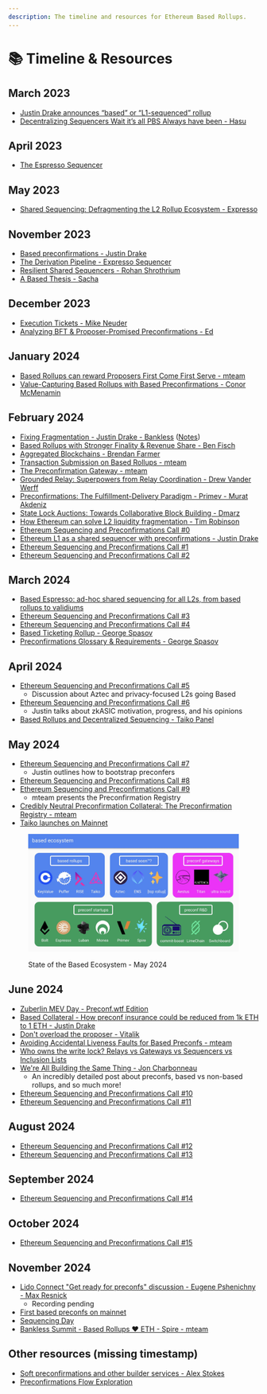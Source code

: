 ```yaml
---
description: The timeline and resources for Ethereum Based Rollups.
---
```


# 📚 Timeline & Resources

## March 2023

* [Justin Drake announces “based” or “L1-sequenced” rollup](https://ethresear.ch/t/based-rollups-superpowers-from-l1-sequencing/15016)
* [Decentralizing Sequencers Wait it’s all PBS Always have been - Hasu](https://www.youtube.com/watch?v=6xS0xMzh9Tc)

## April 2023

* [The Espresso Sequencer](https://hackmd.io/@EspressoSystems/EspressoSequencer)

## May 2023

* [Shared Sequencing: Defragmenting the L2 Rollup Ecosystem - Expresso](https://hackmd.io/@EspressoSystems/SharedSequencing)

## November 2023

* [Based preconfirmations - Justin Drake](https://ethresear.ch/t/based-preconfirmations/17353)
* [The Derivation Pipeline - Expresso Sequencer](https://hackmd.io/@EspressoSystems/the-derivation-pipeline)
* [Resilient Shared Sequencers - Rohan Shrothrium](https://hackmd.io/@0xtrojan/shared_sequencers)
* [A Based Thesis - Sacha](https://hackmd.io/@sacha/based-rollup-thesis)

## December 2023

* [Execution Tickets - Mike Neuder](https://ethresear.ch/t/execution-tickets/17944)
* [Analyzing BFT & Proposer-Promised Preconfirmations - Ed](https://ethresear.ch/t/analyzing-bft-proposer-promised-preconfirmations/17963)

## January 2024

* [Based Rollups can reward Proposers First Come First Serve - mteam](https://ethresear.ch/t/based-rollups-can-reward-proposers-first-come-first-serve/18317)
* [Value-Capturing Based Rollups with Based Preconfirmations - Conor McMenamin](https://collective.flashbots.net/t/value-capturing-based-rollups-with-based-preconfirmations/2884)

## February 2024

* [Fixing Fragmentation - Justin Drake - Bankless](https://www.youtube.com/watch?v=MnsjUZo7RRI) ([Notes](https://docs.google.com/document/d/164md3gowieQUIQLUIedQxrxsZEtpPZgDWkJVU4Lh_sA))
* [Based Rollups with Stronger Finality & Revenue Share - Ben Fisch](https://hackmd.io/2HHg2t-gSbyJX3M170Nigw)
* [Aggregated Blockchains - Brendan Farmer](https://mirror.xyz/0xfa892B19c72c2D2C6B10dFce8Ff8E7a955b58A61/TXMyZhhRFa-bjr7YHwmJpKBwt2-_ysirbh_VpNy3qZY)
* [Transaction Submission on Based Rollups - mteam](https://ethresear.ch/t/transaction-submission-on-based-rollups/18631)
* [The Preconfirmation Gateway - mteam](https://ethresear.ch/t/the-preconfirmation-gateway-unlocking-preconfirmations-from-user-to-preconfer/18812)
* [Grounded Relay: Superpowers from Relay Coordination - Drew Vander Werff](https://ethresear.ch/t/grounded-relay-superpowers-from-relay-coordination/18601)
* [Preconfirmations: The Fulfillment-Delivery Paradigm - Primev - Murat Akdeniz](https://mirror.xyz/preconf.eth/sgcuSbd1jgaRXj9odSJW-_OlWIg6jcDREw1hUJnXtgI)
* [State Lock Auctions: Towards Collaborative Block Building - Dmarz](https://ethresear.ch/t/state-lock-auctions-towards-collaborative-block-building/18558)
* [How Ethereum can solve L2 liquidity fragmentation - Tim Robinson](https://paragraph.xyz/@blueyard/how-ethereum-can-solve-l2-liquidity-fragmentation)
* [Ethereum Sequencing and Preconfirmations Call #0](https://www.youtube.com/watch?v=8xFVC9T9LR4\&list=PLJqWcTqh_zKHDFarAcF29QfdMlUpReZrR)
* [Ethereum L1 as a shared sequencer with preconfirmations - Justin Drake](https://notes.ethereum.org/WLuNFaliQiqw7Zhd-7AnmQ)
* [Ethereum Sequencing and Preconfirmations Call #1](https://www.youtube.com/watch?v=2IK136vz-PM\&list=PLJqWcTqh_zKHDFarAcF29QfdMlUpReZrR)
* [Ethereum Sequencing and Preconfirmations Call #2](https://www.youtube.com/watch?v=mAGGdPRmhsc\&list=PLJqWcTqh_zKHDFarAcF29QfdMlUpReZrR)

## March 2024

* [Based Espresso: ad-hoc shared sequencing for all L2s, from based rollups to validiums](https://hackmd.io/@EspressoSystems/BasedEspresso)
* [Ethereum Sequencing and Preconfirmations Call #3](https://www.youtube.com/watch?v=XSsKFINj710\&list=PLJqWcTqh_zKHDFarAcF29QfdMlUpReZrR)
* [Ethereum Sequencing and Preconfirmations Call #4](https://www.youtube.com/watch?v=IsYISmTmPmQ\&list=PLJqWcTqh_zKHDFarAcF29QfdMlUpReZrR)
* [Based Ticketing Rollup - George Spasov](https://hackmd.io/LRQPSItESPuMhUSwrB71rQ)
* [Preconfirmations Glossary & Requirements - George Spasov](https://hackmd.io/@Perseverance/Sy4a_BX2p)

## April 2024

* [Ethereum Sequencing and Preconfirmations Call #5](https://www.youtube.com/watch?v=8HFVnb69zUI\&list=PLJqWcTqh_zKHDFarAcF29QfdMlUpReZrR)
  * Discussion about Aztec and privacy-focused L2s going Based
* [Ethereum Sequencing and Preconfirmations Call #6](https://www.youtube.com/watch?v=w91otDFmGpo\&list=PLJqWcTqh_zKHDFarAcF29QfdMlUpReZrR)
  * Justin talks about zkASIC motivation, progress, and his opinions
* [Based Rollups and Decentralized Sequencing - Taiko Panel](https://community.taiko.xyz/t/based-rollups-and-decentralized-sequencing-twitter-spaces-wrap-up/1220)

## May 2024

* [Ethereum Sequencing and Preconfirmations Call #7](https://www.youtube.com/watch?v=PM2EyV72Pls\&list=PLJqWcTqh_zKHDFarAcF29QfdMlUpReZrR)
  * Justin outlines how to bootstrap preconfers
* [Ethereum Sequencing and Preconfirmations Call #8](https://www.youtube.com/watch?v=CKLSpa4xJ50\&list=PLJqWcTqh_zKHDFarAcF29QfdMlUpReZrR)
* [Ethereum Sequencing and Preconfirmations Call #9](https://www.youtube.com/watch?v=BxtXcxYzL1k\&list=PLJqWcTqh_zKHDFarAcF29QfdMlUpReZrR)
  * mteam presents the Preconfirmation Registry
* [Credibly Neutral Preconfirmation Collateral: The Preconfirmation Registry - mteam](https://ethresear.ch/t/credibly-neutral-preconfirmation-collateral-the-preconfirmation-registry/19634)
* [Taiko launches on Mainnet](https://taiko.mirror.xyz/Pizjv30FvjsZUwEG-Da7Gs6F8qeDLc4CKKEBqy3pTt8)

<figure><img src=".gitbook/assets/image.png" alt="State of the Based Ecosystem - May 2024"><figcaption><p>State of the Based Ecosystem - May 2024</p></figcaption></figure>

## June 2024

* [Zuberlin MEV Day - Preconf.wtf Edition](https://preconf.wtf/)
* [Based Collateral - How preconf insurance could be reduced from 1k ETH to 1 ETH - Justin Drake](https://streameth.org/zuberlin/watch?session=666b1c7307f92b086c2cd78d)
* [Don't overload the proposer - Vitalik](https://streameth.org/zuberlin/watch?session=666af08807f92b086c2c2e54)
* [Avoiding Accidental Liveness Faults for Based Preconfs - mteam](https://ethresear.ch/t/avoiding-accidental-liveness-faults-for-based-preconfs/19888)
* [Who owns the write lock? Relays vs Gateways vs Sequencers vs Inclusion Lists](https://streameth.org/zuberlin/watch?session=666b14db07f92b086c2cb587)
* [We're All Building the Same Thing - Jon Charbonneau](https://dba.xyz/were-all-building-the-same-thing)
  * An incredibly detailed post about preconfs, based vs non-based rollups, and so much more!
* [Ethereum Sequencing and Preconfirmations Call #10](https://www.youtube.com/watch?v=jrm4ZUoj9xY\&list=PLJqWcTqh_zKHDFarAcF29QfdMlUpReZrR)
* [Ethereum Sequencing and Preconfirmations Call #11](https://www.youtube.com/watch?v=fbyy_IHo-lI\&list=PLJqWcTqh_zKHDFarAcF29QfdMlUpReZrR)

## August 2024

* [Ethereum Sequencing and Preconfirmations Call #12](https://www.youtube.com/watch?v=nHyhUKlmyTE\&list=PLJqWcTqh_zKHDFarAcF29QfdMlUpReZrR)
* [Ethereum Sequencing and Preconfirmations Call #13](https://www.youtube.com/watch?v=oNLPglf2cQY\&list=PLJqWcTqh_zKHDFarAcF29QfdMlUpReZrR)

## September 2024

* [Ethereum Sequencing and Preconfirmations Call #14](https://www.youtube.com/watch?v=14ax5HOIU70\&list=PLJqWcTqh_zKHDFarAcF29QfdMlUpReZrR)

## October 2024

* [Ethereum Sequencing and Preconfirmations Call #15](https://www.youtube.com/watch?v=CJ1otXtBrqA\&list=PLJqWcTqh_zKHDFarAcF29QfdMlUpReZrR)

## November 2024

* [Lido Connect "Get ready for preconfs" discussion - Eugene Pshenichny - Max Resnick](https://x.com/EridianAlpha/status/1856976093489615317) &#x20;
  * Recording pending
* [First based preconfs on mainnet](https://x.com/drakefjustin/status/1857083454011101600)&#x20;
* [Sequencing Day](https://lu.ma/sequencing_day)
* [Bankless Summit - Based Rollups ❤️ ETH - Spire - mteam](https://x.com/BanklessHQ/status/1859237063008174248)



## Other resources (missing timestamp)

* [Soft preconfirmations and other builder services - Alex Stokes](https://docs.google.com/presentation/d/1sXJA9vCzJ3sT-3FyrH6CBrOnkjBERiWnvc8gQxilnoM)
* [Preconfirmations Flow Exploration](https://limechain.notion.site/RFC-Preconfirmations-Flow-Exploration-30fe218a0ea0443fb6bc213da969a47d)
